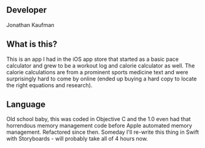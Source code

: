 ## Developer

Jonathan Kaufman

## What is this?

This is an app I had in the iOS app store that started as a basic pace calculator and grew to be a workout log and calorie calculator as well. The calorie calculations are from a prominent sports medicine text and were surprisingly hard to come by online (ended up buying a hard copy to locate the right equations and research).

## Language

Old school baby, this was coded in Objective C and the 1.0 even had that horrendous memory management code before Apple automated memory management. Refactored since then. Someday I'll re-write this thing in Swift with Storyboards - will probably take all of 4 hours now.

